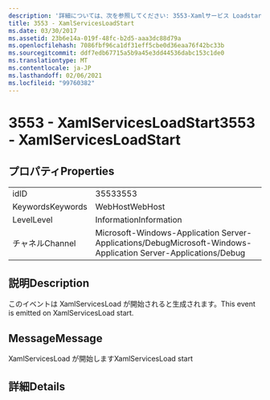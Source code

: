 ```yaml
---
description: '詳細については、次を参照してください: 3553-Xamlサービス Loadstart'
title: 3553 - XamlServicesLoadStart
ms.date: 03/30/2017
ms.assetid: 23b6e14a-019f-48fc-b2d5-aaa3dc88d79a
ms.openlocfilehash: 7086fbf96ca1df31eff5cbe0d36eaa76f42bc33b
ms.sourcegitcommit: ddf7edb67715a5b9a45e3dd44536dabc153c1de0
ms.translationtype: MT
ms.contentlocale: ja-JP
ms.lasthandoff: 02/06/2021
ms.locfileid: "99760382"
---
```

# <a name="3553---xamlservicesloadstart"></a><span data-ttu-id="fb591-103">3553 - XamlServicesLoadStart</span><span class="sxs-lookup"><span data-stu-id="fb591-103">3553 - XamlServicesLoadStart</span></span>

## <a name="properties"></a><span data-ttu-id="fb591-104">プロパティ</span><span class="sxs-lookup"><span data-stu-id="fb591-104">Properties</span></span>  
  
|||  
|-|-|  
|<span data-ttu-id="fb591-105">id</span><span class="sxs-lookup"><span data-stu-id="fb591-105">ID</span></span>|<span data-ttu-id="fb591-106">3553</span><span class="sxs-lookup"><span data-stu-id="fb591-106">3553</span></span>|  
|<span data-ttu-id="fb591-107">Keywords</span><span class="sxs-lookup"><span data-stu-id="fb591-107">Keywords</span></span>|<span data-ttu-id="fb591-108">WebHost</span><span class="sxs-lookup"><span data-stu-id="fb591-108">WebHost</span></span>|  
|<span data-ttu-id="fb591-109">Level</span><span class="sxs-lookup"><span data-stu-id="fb591-109">Level</span></span>|<span data-ttu-id="fb591-110">Information</span><span class="sxs-lookup"><span data-stu-id="fb591-110">Information</span></span>|  
|<span data-ttu-id="fb591-111">チャネル</span><span class="sxs-lookup"><span data-stu-id="fb591-111">Channel</span></span>|<span data-ttu-id="fb591-112">Microsoft-Windows-Application Server-Applications/Debug</span><span class="sxs-lookup"><span data-stu-id="fb591-112">Microsoft-Windows-Application Server-Applications/Debug</span></span>|  
  
## <a name="description"></a><span data-ttu-id="fb591-113">説明</span><span class="sxs-lookup"><span data-stu-id="fb591-113">Description</span></span>  

 <span data-ttu-id="fb591-114">このイベントは XamlServicesLoad が開始されると生成されます。</span><span class="sxs-lookup"><span data-stu-id="fb591-114">This event is emitted on XamlServicesLoad start.</span></span>  
  
## <a name="message"></a><span data-ttu-id="fb591-115">Message</span><span class="sxs-lookup"><span data-stu-id="fb591-115">Message</span></span>  

 <span data-ttu-id="fb591-116">XamlServicesLoad が開始します</span><span class="sxs-lookup"><span data-stu-id="fb591-116">XamlServicesLoad start</span></span>  
  
## <a name="details"></a><span data-ttu-id="fb591-117">詳細</span><span class="sxs-lookup"><span data-stu-id="fb591-117">Details</span></span>
